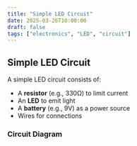 ```yaml
---
title: "Simple LED Circuit"
date: 2025-03-26T10:00:00
draft: false
tags: ["electronics", "LED", "circuit"]
---
```


## Simple LED Circuit

A simple LED circuit consists of:

- A **resistor** (e.g., 330Ω) to limit current
- An **LED** to emit light
- A **battery** (e.g., 9V) as a power source
- Wires for connections

### **Circuit Diagram**
